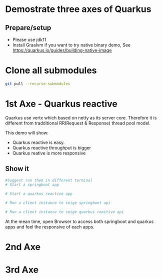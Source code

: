 # Demostrate three axes of Quarkus
## Prepare/setup
* Please use jdk11
* Install Graalvm if you want to try native binary demo, See https://quarkus.io/guides/building-native-image

# Clone all submodules
```bash
git pull --recurse-submodules
```

# 1st Axe - Quarkus reactive
Quarkus use vertx which based on netty as its server core. Therefore it is different from tradditional RR(Request & Response) thread pool model.

This demo will show:
 * Quarkus reactive is easy.
 * Quarkus reactive throughput is bigger
 * Quarkus reative is more responsive

## Show it
```bash
#Suggest run them in different terminal
# Start a springboot app 

# Start a quarkus reactive app 

# Run a client instance to seige springboot api

# Run a client instance to seige quarkus reactive api 


```

At the mean time, open Browser to access both springboot and quarkus apps and feel the responsive of each apps.

# 2nd Axe


# 3rd Axe

